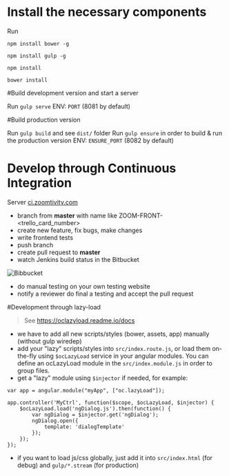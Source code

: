 # Install the necessary components
Run 

`npm install bower -g`

`npm install gulp -g`

`npm install`

`bower install`

#Build development version and start a server

Run `gulp serve`
ENV: `PORT` (8081 by default)

#Build production version

Run `gulp build` and see `dist/` folder
Run `gulp ensure` in order to build & run the production version
ENV: `ENSURE_PORT` (8082 by default)

# Develop through Continuous Integration

Server [ci.zoomtivity.com](http://ci.zoomtivity.com)

* branch from **master** with name like ZOOM-FRONT-\<trello_card_number\>
* create new feature, fix bugs, make changes
* write frontend tests
* push branch
* create pull request to **master**
* watch Jenkins build status in the Bitbucket

![Bibbucket](https://i.gyazo.com/d1fffe67ba922dd288acb9a839854263.png "Заголовок изображения")

* do manual testing on your own testing website
* notify a reviewer do final a testing and accept the pull request

#Development through lazy-load

> See https://oclazyload.readme.io/docs

- we have to add all new scripts/styles (bower, assets, app) manually (without gulp wiredep)
- add your "lazy" scripts/styles into `src/index.route.js`, or load them on-the-fly using `$ocLazyLoad` service in your angular modules. You can define an ocLazyLoad module in the `src/index.module.js` in order to group files.
- get a "lazy" module using `$injector` if needed, for example:
```
var app = angular.module("myApp", ["oc.lazyLoad"]);

app.controller('MyCtrl', function($scope, $ocLazyLoad, $injector) {
    $ocLazyLoad.load('ngDialog.js').then(function() {
        var ngDialog = $injector.get('ngDialog');
        ngDialog.open({
            template: 'dialogTemplate'
        });
    });
});
```
- if you want to load js/css globally, just add it into `src/index.html` (for debug) and `gulp/*.stream` (for production) 
